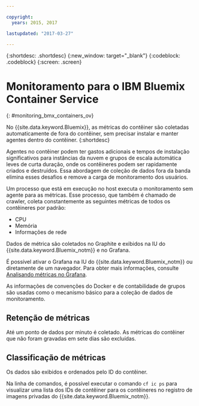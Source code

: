 ```yaml
---

copyright:
  years: 2015, 2017

lastupdated: "2017-03-27"

---
```



{:shortdesc: .shortdesc}
{:new_window: target="_blank"}
{:codeblock: .codeblock}
{:screen: .screen}


# Monitoramento para o IBM Bluemix Container Service
{: #monitoring_bmx_containers_ov}

No {{site.data.keyword.Bluemix}}, as métricas do contêiner são coletadas automaticamente de fora
do contêiner, sem precisar instalar e manter agentes dentro do contêiner.
{:shortdesc}

Agentes no contêiner podem ter gastos adicionais e tempos de instalação
significativos para instâncias da nuvem e grupos de escala automática leves de curta duração, onde os contêineres
podem ser rapidamente criados e destruídos. Essa abordagem de coleção de dados fora da banda elimina esses
desafios e remove a carga de monitoramento dos usuários.

Um processo que está em execução no host executa o monitoramento sem agente para as métricas. Esse
processo, que também é chamado de crawler, coleta constantemente as seguintes métricas de todos os contêineres
por padrão:

* CPU
* Memória
* Informações de rede

Dados de métrica são coletados no Graphite e exibidos na IU do
{{site.data.keyword.Bluemix_notm}} e no Grafana. 

É possível ativar o Grafana na IU do {{site.data.keyword.Bluemix_notm}} ou diretamente de um
navegador. Para obter mais informações, consulte
[Analisando métricas
no Grafana](../grafana/monitoring_analyzing_metrics_grafana.html#analyzing_metrics_grafana).

As informações de
convenções do Docker e de contabilidade de grupos são usadas como o mecanismo básico para a coleção de dados
de monitoramento.

## Retenção de métricas

Até um ponto de dados por minuto é coletado. As métricas do contêiner que não foram gravadas em sete dias são excluídas.
    
## Classificação de métricas

Os dados são exibidos e ordenados pelo ID do contêiner. 

Na linha de comandos, é possível executar o comando `cf ic ps` para visualizar
uma lista dos IDs de contêiner para os contêineres no registro de
imagens privadas do {{site.data.keyword.Bluemix_notm}}.


